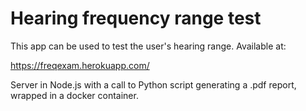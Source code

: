 # Hearing frequency range test

This app can be used to test the user's hearing range. Available at:

  https://freqexam.herokuapp.com/

Server in Node.js with a call to Python script generating a .pdf report, wrapped in a docker container.